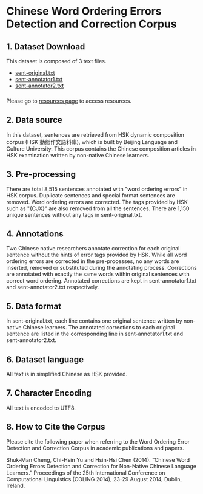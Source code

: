 # Chinese Word Ordering Errors Detection and Correction Corpus


## 1. Dataset Download
This dataset is composed of 3 text files.

- [sent-original.txt](http://nlg.csie.ntu.edu.tw/nlpresource/woe_corpus/sent-original.txt)
- [sent-annotator1.txt](http://nlg.csie.ntu.edu.tw/nlpresource/woe_corpus/sent-annotator1.txt)
- [sent-annotator2.txt](http://nlg.csie.ntu.edu.tw/nlpresource/woe_corpus/sent-annotator2.txt)

### 
Please go to [resources page](http://nlg.csie.ntu.edu.tw/nlpresource/woe_corpus/) to access resources.

## 2. Data source
In this dataset, sentences are retrieved from HSK dynamic composition corpus (HSK 動態作文語料庫), which is built by Beijing Language and Culture University. This corpus contains the Chinese composition articles in HSK examination written by non-native Chinese learners.

## 3. Pre-processing
There are total 8,515 sentences annotated with "word ordering errors" in HSK corpus. Duplicate sentences and special format sentences are removed. Word ordering errors are corrected. The tags provided by HSK such as "{CJX}" are also removed from all the sentences. There are 1,150 unique sentences without any tags in sent-original.txt.

## 4. Annotations
Two Chinese native researchers annotate correction for each original sentence without the hints of error tags provided by HSK. While all word ordering errors are corrected in the pre-processes, no any words are inserted, removed or substituted during the annotating process. Corrections are annotated with exactly the same words within original sentences with correct word ordering. Annotated corrections are kept in sent-annotator1.txt and sent-annotator2.txt respectively.

## 5. Data format
In sent-original.txt, each line contains one original sentence written by non-native Chinese learners. The annotated corrections to each original sentence are listed in the corresponding line in sent-annotator1.txt and sent-annotator2.txt.

## 6. Dataset language
All text is in simplified Chinese as HSK provided.

## 7. Character Encoding
All text is encoded to UTF8.

## 8. How to Cite the Corpus
Please cite the following paper when referring to the Word Ordering Error Detection and Correction Corpus in academic publications and papers.

Shuk-Man Cheng, Chi-Hsin Yu and Hsin-Hsi Chen (2014). “Chinese Word Ordering Errors Detection and Correction for Non-Native Chinese Language Learners.” Proceedings of the 25th International Conference on Computational Linguistics (COLING 2014), 23-29 August 2014, Dublin, Ireland.

